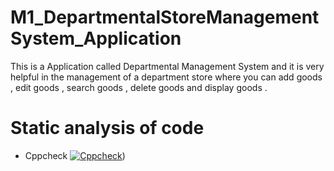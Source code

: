 # M1_DepartmentalStoreManagementSystem_Application
This is a Application called Departmental Management System and it is very helpful in the management of a department store where you can add goods , edit goods , search goods ,  delete goods and display goods .


# Static analysis of code
  - Cppcheck
[![Cppcheck](https://github.com/harshvardhan745/M1_DepartmentalStoreManagementSystem_Application/actions/workflows/Static-check.yml/badge.svg)](https://github.com/harshvardhan745/M1_DepartmentalStoreManagementSystem_Application/actions/workflows/Static-check.yml))
